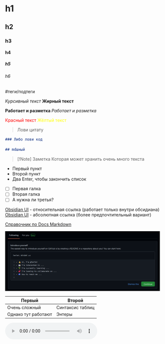 # h1

## h2

### h3

#### h4

##### h5

###### h6

#теги/подтеги

_Курсивный текст_
**Жирный текст**

<b> Работает и разметка </b>
<i> Работает и разметка </i>

<font style = "color: red"> Красный текст </font>
<span style = "color: yellow"> Жёлтый текст </span>

> Лови цитату

```md
### Либо лови код

## mdшный
```

> [!Note] Заметка
> Которая может хранить очень много текста

- Первый пункт
- Второй пункт
- Два Enter, чтобы закончить список

- [ ] Первая галка
- [ ] Вторая галка
- [ ] А нужна ли третья?

[Obsidian UI](Obsidian%20UI.md) - относительная ссылка (работает только внутри обсидиана)
[Obsidian UI](Obsidian%20UI.md) - абсолютная ссылка (более предпочтительный вариант)

[Справочник по Docs Markdown](https://docs.microsoft.com/ru-ru/contribute/markdown-reference)

![рендеринг ссылок только с ! | 600](_png/5557c5443d2e22616026dcbacdbebb29.png)

| Первый              | Второй           |
| ------------------- | ---------------- |
| Очень сложный       | Синтаксис таблиц |
| Однако тут работают | Энтеры           |

![Звуки моря и чаек](_png/атмосферный%20звук%20моря%20и%20крики%20чаек.mp3)
